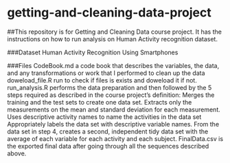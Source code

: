 # getting-and-cleaning-data-project
##This repository is for Getting and Cleaning Data course project. It has the instructions on how to run analysis on Human Activity recognition dataset.

###Dataset
Human Activity Recognition Using Smartphones

###Files
CodeBook.md a code book that describes the variables, the data, and any transformations or work that I performed to clean up the data
doweload_file.R run to check if files is exists and doweload it if not.
run_analysis.R performs the data preparation and then followed by the 5 steps required as described in the course project’s definition:
Merges the training and the test sets to create one data set.
Extracts only the measurements on the mean and standard deviation for each measurement.
Uses descriptive activity names to name the activities in the data set
Appropriately labels the data set with descriptive variable names.
From the data set in step 4, creates a second, independent tidy data set with the average of each variable for each activity and each subject.
FinalData.csv is the exported final data after going through all the sequences described above.

